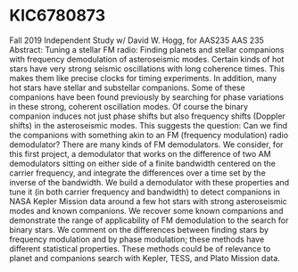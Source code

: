 # KIC6780873
Fall 2019 Independent Study w/ David W. Hogg, for AAS235
AAS 235 Abstract:
Tuning a stellar FM radio: Finding planets and stellar companions with frequency demodulation of asteroseismic modes.
Certain kinds of hot stars have very strong seismic oscillations with long coherence times. This makes them like precise clocks for timing experiments. In addition, many hot stars have stellar and substellar companions. Some of these companions have been found previously by searching for phase variations in these strong, coherent oscillation modes. Of course the binary companion induces not just phase shifts but also frequency shifts (Doppler shifts) in the asteroseismic modes. This suggests the question: Can we find the companions with something akin to an FM (frequency modulation) radio demodulator? There are many kinds of FM demodulators. We consider, for this first project, a demodulator that works on the difference of two AM demodulators sitting on either side of a finite bandwidth centered on the carrier frequency, and integrate the differences over a time set by the inverse of the bandwidth. We build a demodulator with these properties and tune it (in both carrier frequency and bandwidth) to detect companions in NASA Kepler Mission data around a few hot stars with strong asteroseismic modes and known companions. We recover some known companions and demonstrate the range of applicability of FM demodulation to the search for binary stars. We comment on the differences between finding stars by frequency modulation and by phase modulation; these methods have different statistical properties. These methods could be of relevance to planet and companions search with Kepler, TESS, and Plato Mission data.
